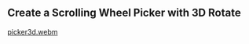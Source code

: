 ## Create a Scrolling Wheel Picker with 3D Rotate

[picker3d.webm](https://github.com/user-attachments/assets/d00c1568-e00b-48ba-a077-67f00db9735e)
